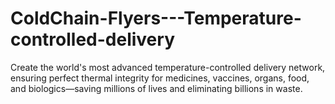 # ColdChain-Flyers---Temperature-controlled-delivery
Create the world's most advanced temperature-controlled delivery network, ensuring perfect thermal integrity for medicines, vaccines, organs, food, and biologics—saving millions of lives and eliminating billions in waste.
